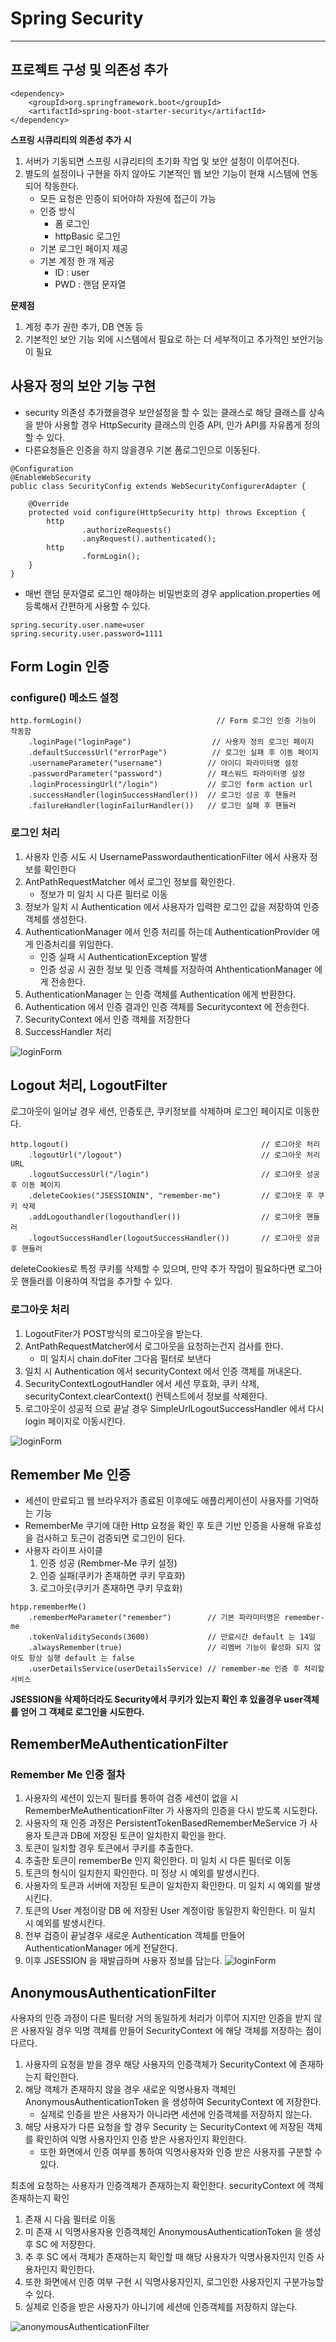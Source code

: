 # Spring Security
- - -

## 프로젝트 구성 및 의존성 추가
~~~
<dependency>
    <groupId>org.springframework.boot</groupId>
    <artifactId>spring-boot-starter-security</artifactId>
</dependency>
~~~
**스프링 시큐리티의 의존성 추가 시**
1. 서버가 기동되면 스프링 시큐리티의 초기화 작업 및 보안 설정이 이루어진다.
2. 별도의 설정이나 구현을 하지 않아도 기본적인 웹 보안 기능이 현재 시스템에 연동되어 작동한다.
	- 모든 요청은 인증이 되어야하 자원에 접근이 가능
	- 인증 방식
		- 폼 로그인
		- httpBasic 로그인
	- 기본 로그인 페이지 제공
	- 기본 계정 한 개 제공
		- ID    : user
		- PWD : 랜덤 문자열

**문제점**
1. 계정 추가 권한 추가, DB 연동 등
2. 기본적인 보안 기능 외에 시스템에서 필요로 하는 더 세부적이고 추가적인 보안기능이 필요

## 사용자 정의 보안 기능 구현
- security 의존성 추가했을경우 보안설정을 할 수 있는 클래스로 해당 클래스를 상속을 받아 사용할 경우 HttpSecurity 클래스의 인증 API, 인가 API를 자유롭게 정의할 수 있다.    
- 다른요청들은 인증을 하지 않을경우 기본 폼로그인으로 이동된다.
~~~
@Configuration
@EnableWebSecurity
public class SecurityConfig extends WebSecurityConfigurerAdapter {

    @Override
    protected void configure(HttpSecurity http) throws Exception {
        http
                .authorizeRequests()
                .anyRequest().authenticated();
        http
                .formLogin();
    }
}
~~~

- 매번 랜덤 문자열로 로그인 해야하는 비밀번호의 경우 application.properties 에 등록해서 간편하게 사용할 수 있다.

~~~
spring.security.user.name=user
spring.security.user.password=1111
~~~

## Form Login 인증

### configure() 메소드 설정
~~~
http.formLogin()                              // Form 로그인 인증 기능이 작동함
    .loginPage("loginPage")                  // 사용자 정의 로그인 페이지
    .defaultSuccessUrl("errorPage")          // 로그인 실패 후 이동 페이지
    .usernameParameter("username")          // 아이디 파라미터명 설정
    .passwordParameter("password")          // 패스워드 파라미터명 설정
    .loginProcessingUrl("/login")           // 로그인 form action url
    .successHandler(loginSuccessHandler())  // 로그인 성공 후 핸들러
    .failureHandler(loginFailurHandler())   // 로그인 실패 후 핸들러
~~~
### 로그인 처리
1. 사용자 인증 시도 시 UsernamePasswordauthenticationFilter 에서 사용자 정보를 확인한다
2. AntPathRequestMatcher 에서 로그인 정보를 확인한다.
    - 정보가 미 일치 시 다른 필터로 이동
3. 정보가 일치 시 Authentication 에서 사용자가 입력한 로그인 값을 저장하여 인증 객체를 생성한다.
4. AuthenticationManager 에서 인증 처리를 하는데 AuthenticationProvider 에게 인증처리를 위임한다.
    - 인증 실패 시 AuthenticationException 발생
    - 인증 성공 시 권한 정보 및 인증 객체를 저장하여 AhthenticationManager 에게 전송한다.
5. AuthenticationManager 는 인증 객체를 Authentication 에게 반환한다.
6. Authentication 에서 인증 결과인 인증 객체를 Securitycontext 에 전송한다.
7. SecurityContext 에서 인증 객체를 저장한다
8. SuccessHandler 처리

![loginForm](/md-img/loginForm인증.PNG)

## Logout 처리, LogoutFilter

로그아웃이 일어날 경우 세션, 인증토큰, 쿠키정보를 삭제하며 로그인 페이지로 이동한다.

~~~
http.logout()                                           // 로그아웃 처리
    .logoutUrl("/logout")                               // 로그아웃 처리 URL
    .logoutSuccessUrl("/login")                         // 로그아웃 성공 후 이동 페이지
    .deleteCookies("JSESSIONIN", "remember-me")         // 로그아웃 후 쿠키 삭제
    .addLogouthandler(logouthandler())                  // 로그아웃 핸들러
    .logoutSuccessHandler(logoutSuccessHandler())       // 로그아웃 성공 후 핸들러
~~~
deleteCookies로 특정 쿠키를 삭제할 수 있으며, 만약 추가 작업이 필요하다면 로그아웃 핸들러를 이용하여 작업을 추가할 수 있다.

### 로그아웃 처리
1. LogoutFiter가 POST방식의 로그아웃을 받는다.
2. AntPathRequestMatcher에서 로그아웃을 요청하는건지 검사를 한다.
    - 미 일치시 chain.doFiter 그다음 필터로 보낸다
3. 일치 시 Authentication 에서 securityContext 에서 인증 객체를 꺼내온다.
4. SecurityContextLogoutHandler 에서 세션 무효화, 쿠키 삭제, securityContext.clearContext() 컨텍스트에서 정보를 삭제한다.
5. 로그아웃이 성공적 으로 끝날 경우 SimpleUrlLogoutSuccessHandler 에서 다시 login 페이지로 이동시킨다.

![loginForm](/resources/md-img/logout.PNG)

## Remember Me 인증
- 세션이 만료되고 웹 브라우저가 종료된 이후에도 애플리케이션이 사용자를 기억하는 기능
- RememberMe 쿠기에 대한 Http 요청을 확인 후 토큰 기반 인증을 사용해 유효성을 검사하고 토근이 검증되면 로그인이 된다.
- 사용자 라이프 사이클
    1. 인증 성공 (Rembmer-Me 쿠키 설정)
    2. 인증 실패(쿠키가 존재하면 쿠키 무효화)
    3. 로그아웃(쿠키가 존재하면 쿠키 무효화)

~~~
htpp.rememberMe()
    .rememberMeParameter("remember")        // 기본 파라미터명은 remember-me
    .tokenValiditySeconds(3600)             // 만료시간 default 는 14일
    .alwaysRemember(true)                   // 리멤버 기능이 활성화 되지 않아도 항상 실행 default 는 false
    .userDetailsService(userDetailsService) // remember-me 인증 후 처리할 서비스
~~~
**JSESSION을 삭제하더라도 Security에서 쿠키가 있는지 확인 후 있을경우 user객체를 얻어 그 객체로 로그인을 시도한다.** 

## RememberMeAuthenticationFilter

### Remember Me 인증 절차
1. 사용자의 세션이 있는지 필터를 통하여 검증
	세션이 없을 시 RememberMeAuthenticationFilter 가 사용자의 인증을 다시 받도록 시도한다.
2. 사용자의 재 인증 과정은 PersistentTokenBasedRememberMeService 가 사용자 토큰과 DB에 저장된 토큰이 일치한지 확인을 한다.
3. 토큰이 일치할 경우 토큰에서 쿠키를 추출한다.
4. 추출한 토큰이 rememberBe 인지 확인한다.
	미 일치 시 다른 필터로 이동
5. 토큰의 형식이 일치한지 확인한다.
	미 정상 시 예외를 발생시킨다.
6. 사용자의 토큰과 서버에 저장된 토큰이 일치한지 확인한다.
	미 일치 시 예외를 발생시킨다.
7. 토큰의 User 계정이랑 DB 에 저장된 User 계정이랑 동일한지 확인한다.
	미 일치 시 예외를 발생시킨다.
8. 전부 검증이 끝날경우 새로운 Authentication 객체를 만들어 AuthenticationManager 에게 전달한다.
9. 이후 JSESSION 을 재발급하며 사용자 정보를 담는다.
![loginForm](/resources/md-img/rememberMe인증.PNG)
   
## AnonymousAuthenticationFilter
사용자의 인증 과정이 다른 필터랑 거의 동일하게 처리가 이루어 지지만 인증을 받지 않은 사용자일 경우 익명 객체를 만들어 SecurityContext 에 해당 객체를 저장하는 점이 다르다.

1. 사용자의 요청을 받을 경우 해당 사용자의 인증객체가 SecurityContext 에 존재하는지 확인한다.
2. 해당 객체가 존재하지 않을 경우 새로운 익명사용자 객체인 AnonymousAuthenticationToken 을 생성하여 SecurityContext 에 저장한다.
	- 실제로 인증을 받은 사용자가 아니라면 세션에 인증객체를 저장하지 않는다. 
3. 해당 사용자가 다른 요청을 할 경우 Security 는 SecurityContext 에 저장된 객체를 확인하여 익명 사용자인지 인증 받은 사용자인지 확인한다.
	- 또한 화면에서 인증 여부를 통하여 익명사용자와 인증 받은 사용자를 구분할 수 있다.

최초에 요청하는 사용자가 인증객체가 존재하는지 확인한다. securityContext 에 객체 존재하는지 확인
1. 존재 시 다음 필터로 이동
2. 미 존재 시 익명사용자용 인증객체인 AnonymousAuthenticationToken 을 생성 후 SC 에 저장한다.
3. 추 후 SC 에서 객체가 존재하는지 확인할 때 해당 사용자가 익명사용자인지 인증 사용자인지 확인한다.
4. 또한 화면에서 인증 여부 구현 시 익명사용자인지, 로그인한 사용자인지 구분가능할 수 있다.
5. 실제로 인증을 받은 사용자가 아니기에 세션에 인증객체를 저장하지 않는다.

![anonymousAuthenticationFilter](/resources/md-img/anonymousAuthenticationFilter.PNG)


